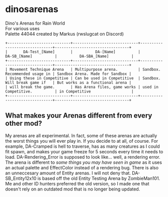 # dinosarenas
Dino's Arenas for Rain World  
For various uses  
Palette 44044 created by Markus (rwslugcat on Discord)
```
+----------------------------+-----------------------------+-------------------------------+---------------------------------+  
|       DA-Test_[Name]       |          DA-[Name]          |         DA-SB_[Name]          |          DA-SBA_[Name]          |  
+----------------------------+-----------------------------+-------------------------------+---------------------------------+  
| Movement Technique Arena   | Multipurpose arena.         | Sandbox. Recommended usage in | Sandbox Arena. Made for Sandbox |  
| Using these in Competitive | Can be used in Competitive  | Sandbox. Will break game if   | But works as a functional arena |  
| will break the game.       | Has Arena files, game works | used in Competitive.          | in Competitive                  |  
+----------------------------+-----------------------------+-------------------------------+---------------------------------+  
```
## What makes your Arenas different from every other mod?
My arenas are all experimental. In fact, some of these arenas are actually the worst things you will ever play in. If you decide to at all, of course.
For example, DA-Cramped is hell to traverse, has as many creatures as I could fit spawn, and makes your game freeze for 5 seconds every time it needs to load. 
DA-Rendering_Error is supposed to look like... well, a rendering error. The arena is different to *some things you may have seen in game* as it uses an actual palette and EffectColor instead of a rendering bug. 
There is also an unneccesary amount of Entity arenas. I will not deny that. 
DA-SB_Entity12x10 is based off the old Entity Testing Arena by ZombieMan101. Me and other ID hunters preferred the old version, so I made one that doesn't rely on an outdated mod that is no longer being updated. 